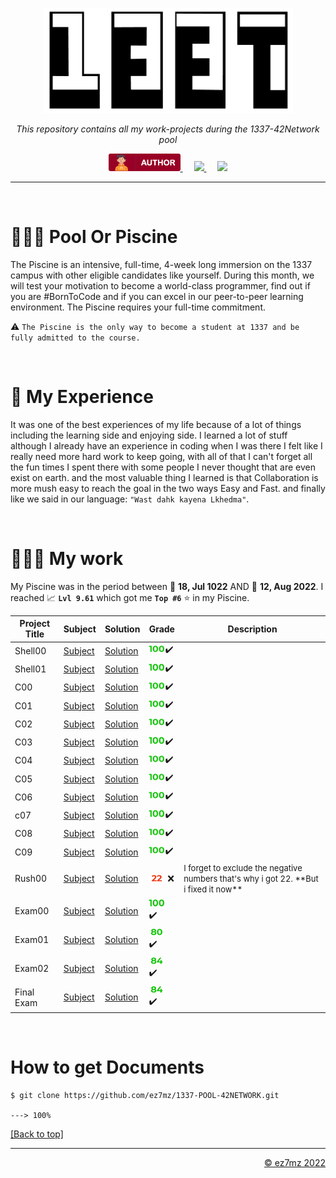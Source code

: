 <p align="center" id="top">
  <img src="./srcs/assets/1337-banner.png" alt="Banner" width="400px">
</p>

<p align="center">
    <em>This repository contains all my work-projects during the 1337-42Network pool</em>
</p>

<p align="center">
  <a href="https://ez7mz.me" target="_blank">
        <img src="./srcs/assets/badge-author.png" alt="School">
  </a>&emsp;
  <a href="https://www.linkedin.com/in/ez7mz/" target="_blank">
    <img src="https://img.shields.io/badge/linkedin-%230077B5.svg?style=for-the-badge&logo=linkedin&logoColor=white">
  </a>&emsp;
  <a href="https://www.instagram.com/ez7m.z/" target="_blank">
    <img src="https://img.shields.io/badge/Instagram-%23E4405F.svg?style=for-the-badge&logo=Instagram&logoColor=white">
  </a>
</p>

---
<br>

# 🏊🏻‍♂️ Pool Or Piscine
The Piscine is an intensive, full-time, 4-week long immersion on the 1337 campus with other eligible candidates like yourself. During this month, we will test your motivation to become a world-class programmer, find out if you are #BornToCode and if you can excel in our peer-to-peer learning environment. The Piscine requires your full-time commitment.

⚠️ `The Piscine is the only way to become a student at 1337 and be fully admitted to the course.`

<br>

# 🎲 My Experience
It was one of the best experiences of my life because of a lot of things including the learning side and enjoying side. I learned a lot of stuff although I already have an experience in coding when I was there I felt like I really need more hard work to keep going, with all of that I can't forget all the fun times I spent there with some people I never thought that are even exist on earth. and the most valuable thing I learned is that Collaboration is more mush easy to reach the goal in the two ways Easy and Fast. and finally like we said in our language:  `"Wast dahk kayena Lkhedma"`.

<br>

# 👨🏻‍💻 My work
My Piscine was in the period between 📅 **18, Jul 1022** AND 📅 **12, Aug 2022**. I reached 📈 **`Lvl 9.61`** which got me **`Top #6`** ⭐ in my Piscine.

<div align="center">
    <table width=100%>
        <thead border=1>
            <th>Project Title</th>
            <th>Subject</th>
            <th>Solution</th>
            <th>Grade</th>
            <th>Description</th>
        </thead>
        <tr>
            <td>Shell00</td>
            <td> <a href="">Subject</a> </td>
            <td> <a href="">Solution</a> </td>
            <td ><img src="./srcs/assets/grade/100.png" width="26px">✔️</td>
            <td></td>
        </tr>
        <tr>
            <td>Shell01</td>
            <td> <a href="">Subject</a> </td>
            <td> <a href="">Solution</a> </td>
            <td><img src="./srcs/assets/grade/100.png" width="26px">✔️</td>
            <td></td>
        </tr>
        <tr>
            <td>C00</td>
            <td> <a href="">Subject</a> </td>
            <td> <a href="">Solution</a> </td>
            <td><img src="./srcs/assets/grade/100.png" width="26px">✔️</td>
            <td></td>
        </tr>
        <tr>
            <td>C01</td>
            <td> <a href="">Subject</a> </td>
            <td> <a href="">Solution</a> </td>
            <td><img src="./srcs/assets/grade/100.png" width="26px">✔️</td>
            <td></td>
        </tr>
        <tr>
            <td>C02</td>
            <td> <a href="">Subject</a> </td>
            <td> <a href="">Solution</a> </td>
            <td><img src="./srcs/assets/grade/100.png" width="26px">✔️</td>
            <td></td>
        </tr>
        <tr>
            <td>C03</td>
            <td> <a href="">Subject</a> </td>
            <td> <a href="">Solution</a> </td>
            <td><img src="./srcs/assets/grade/100.png" width="26px">✔️</td>
            <td></td>
        </tr>
        <tr>
            <td>C04</td>
            <td> <a href="">Subject</a> </td>
            <td> <a href="">Solution</a> </td>
            <td><img src="./srcs/assets/grade/100.png" width="26px">✔️</td>
            <td></td>
        </tr>
        <tr>
            <td>C05</td>
            <td> <a href="">Subject</a> </td>
            <td> <a href="">Solution</a> </td>
            <td><img src="./srcs/assets/grade/100.png" width="26px">✔️</td>
            <td></td>
        </tr>
        <tr>
            <td>C06</td>
            <td> <a href="">Subject</a> </td>
            <td> <a href="">Solution</a> </td>
            <td><img src="./srcs/assets/grade/100.png" width="26px">✔️</td>
            <td></td>
        </tr>
        <tr>
            <td>c07</td>
            <td> <a href="">Subject</a> </td>
            <td> <a href="">Solution</a> </td>
            <td><img src="./srcs/assets/grade/100.png" width="26px">✔️</td>
            <td></td>
        </tr>
        <tr>
            <td>C08</td>
            <td> <a href="">Subject</a> </td>
            <td> <a href="">Solution</a> </td>
            <td><img src="./srcs/assets/grade/100.png" width="26px">✔️</td>
            <td></td>
        </tr>
        <tr>
            <td>C09</td>
            <td> <a href="">Subject</a> </td>
            <td> <a href="">Solution</a> </td>
            <td><img src="./srcs/assets/grade/100.png" width="26px">✔️</td>
            <td></td>
        </tr>
        <tr>
            <td>Rush00</td>
            <td> <a href="">Subject</a> </td>
            <td> <a href="">Solution</a> </td>
            <td><img src="./srcs/assets/grade/22.png" width="26px"> ❌</td>
            <td><font size="2">I forget to exclude the negative numbers that's why i got 22. **But i fixed it now**</font></td>
        </tr>
        <tr>
            <td>Exam00</td>
            <td> <a href="">Subject</a> </td>
            <td> <a href="">Solution</a> </td>
            <td><img src="./srcs/assets/grade/100.png" width="26px"> ✔️</td>
            <td></td>
        </tr>
        <tr>
            <td>Exam01</td>
            <td> <a href="">Subject</a> </td>
            <td> <a href="">Solution</a> </td>
            <td><img src="./srcs/assets/grade/80.png" width="26px"> ✔️</td>
            <td></td>
        </tr>
        <tr>
            <td>Exam02</td>
            <td> <a href="">Subject</a> </td>
            <td> <a href="">Solution</a> </td>
            <td><img src="./srcs/assets/grade/84.png" width="26px"> ✔️</td>
            <td></td>
        </tr>
        <tr>
            <td>Final Exam</td>
            <td> <a href="">Subject</a> </td>
            <td> <a href="">Solution</a> </td>
            <td><img src="./srcs/assets/grade/84.png" width="26px"> ✔️</td>
            <td></td>
        </tr>
    </table>
</div>

<br>

# How to get Documents
<div class="termy">

```console
$ git clone https://github.com/ez7mz/1337-POOL-42NETWORK.git

---> 100%
```

</div>
<p align="left">
    <a href="#top">
        [Back to top]
    </a>
</p>

---

<p align="right">
    <a href="https://ez7mz.me/">&copy; ez7mz 2022</a>
</p>
 
